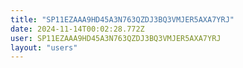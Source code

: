 ```yaml
---
title: "SP11EZAAA9HD45A3N763QZDJ3BQ3VMJER5AXA7YRJ"
date: 2024-11-14T00:02:28.772Z
user: SP11EZAAA9HD45A3N763QZDJ3BQ3VMJER5AXA7YRJ
layout: "users"
---
```

    